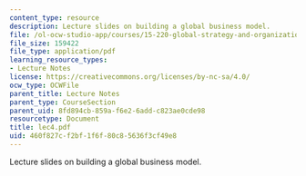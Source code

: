 ```yaml
---
content_type: resource
description: Lecture slides on building a global business model.
file: /ol-ocw-studio-app/courses/15-220-global-strategy-and-organization-spring-2008/460f827cf2bf1f6f80c85636f3cf49e8_lec4.pdf
file_size: 159422
file_type: application/pdf
learning_resource_types:
- Lecture Notes
license: https://creativecommons.org/licenses/by-nc-sa/4.0/
ocw_type: OCWFile
parent_title: Lecture Notes
parent_type: CourseSection
parent_uid: 8fd894cb-859a-f6e2-6add-c823ae0cde98
resourcetype: Document
title: lec4.pdf
uid: 460f827c-f2bf-1f6f-80c8-5636f3cf49e8
---
```

Lecture slides on building a global business model.